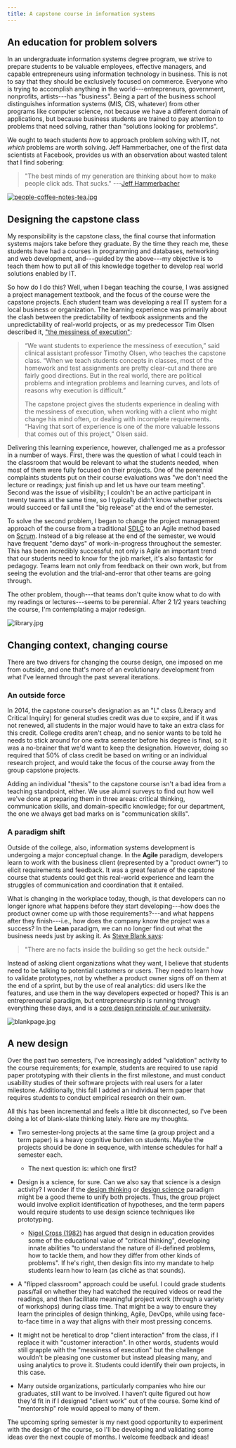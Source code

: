 ```yaml
---
title: A capstone course in information systems
---
```


## An education for problem solvers

In an undergraduate information systems degree program, we strive to prepare students to be valuable employees, effective managers, and capable entrepreneurs using information technology in business.  This is not to say that they should be exclusively focused on commerce.  Everyone who is trying to accomplish anything in the world---entrepreneurs, government, nonprofits, artists---has "business".  Being a part of the business school distinguishes information systems (MIS, CIS, whatever) from other programs like computer science, not because we have a different domain of applications, but because business students are trained to pay attention to problems that need solving, rather than "solutions looking for problems".  

We ought to teach students *how* to approach problem solving with IT, not *which* problems are worth solving.  Jeff Hammerbacher, one of the first data scientists at Facebook, provides us with an observation about wasted talent that I find sobering:

> "The best minds of my generation are thinking about how to make people click ads.  That sucks." ---[Jeff Hammerbacher](http://www.fastcompany.com/3008436/takeaway/why-data-god-jeffrey-hammerbacher-left-facebook-found-cloudera)

[![people-coffee-notes-tea.jpg](https://svbtleusercontent.com/ru62dqanpm8kfa_small.jpg)](https://svbtleusercontent.com/ru62dqanpm8kfa.jpg)

## Designing the capstone class

My responsibility is the capstone class, the final course that information systems majors take before they graduate.  By the time they reach me, these students have had a courses in programming and databases, networking and web development, and---guided by the above---my objective is to teach them how to put all of this knowledge together to develop real world solutions enabled by IT.

So how do I do this?  Well, when I began teaching the course, I was assigned a project management textbook, and the focus of the course were the capstone projects.  Each student team was developing a real IT system for a local business or organization.  The learning experience was primarily about the clash between the predictability of textbook assignments and the unpredictability of real-world projects, or as my predecessor Tim Olsen described it, ["the messiness of execution"](http://blogs.wpcarey.asu.edu/knowit/capstone-project-the-messiness-of-execution/):

>“We want students to experience the messiness of execution,” said clinical assistant professor Timothy Olsen, who teaches the capstone class. “When we teach students concepts in classes, most of the homework and test assignments are pretty clear-cut and there are fairly good directions. But in the real world, there are political problems and integration problems and learning curves, and lots of reasons why execution is difficult.”
> 
> The capstone project gives the students experience in dealing with the messiness of execution, when working with a client who might change his mind often, or dealing with incomplete requirements. “Having that sort of experience is one of the more valuable lessons that comes out of this project,” Olsen said.

Delivering this learning experience, however, challenged me as a professor in a number of ways.  First, there was the question of what I could teach in the classroom that would be relevant to what the students needed, when most of them were fully focused on their projects.  One of the perennial complaints students put on their course evaluations was "we don't need the lecture or readings; just finish up and let us have our team meeting".  Second was the issue of visibility; I couldn't be an active participant in twenty teams at the same time, so I typically didn't know whether projects would succeed or fail until the "big release" at the end of the semester.

To solve the second problem, I began to change the project management approach of the course from a traditional [SDLC](https://en.wikipedia.org/wiki/Systems_development_life_cycle) to an Agile method based on [Scrum](http://amzn.to/1LwrLcg).  Instead of a big release at the end of the semester, we would have frequent "demo days" of work-in-progress throughout the semester.  This has been incredibly successful; not only is Agile an important trend that our students need to know for the job market, it's also fantastic for pedagogy.  Teams learn not only from feedback on their own work, but from seeing the evolution and the trial-and-error that other teams are going through.

The other problem, though---that teams don't quite know what to do with my readings or lectures---seems to be perennial.  After 2 1/2 years teaching the course, I'm contemplating a major redesign.

![library.jpg](/assets/images/library.jpg)

## Changing context, changing course

There are two drivers for changing the course design, one imposed on me from outside, and one that's more of an evolutionary development from what I've learned through the past several iterations.

### An outside force

In 2014, the capstone course's designation as an "L" class (Literacy and Critical Inquiry) for general studies credit was due to expire, and if it was not renewed, all students in the major would have to take an extra class for this credit.  College credits aren't cheap, and no senior wants to be told he needs to stick around for one extra semester before his degree is final, so it was a no-brainer that we'd want to keep the designation.  However, doing so required that 50% of class credit be based on writing or an individual research project, and would take the focus of the course away from the group capstone projects.

Adding an individual "thesis" to the capstone course isn't a bad idea from a teaching standpoint, either.  We use alumni surveys to find out how well we've done at preparing them in three areas: critical thinking, communication skills, and domain-specific knowledge; for our department, the one we always get bad marks on is "communication skills".

### A paradigm shift

Outside of the college, also, information systems development is undergoing a major conceptual change.  In the **Agile** paradigm, developers learn to work with the business client (represented by a "product owner") to elicit requirements and feedback.  It was a great feature of the capstone course that students could get this real-world experience and learn the struggles of communication and coordination that it entailed.

What is changing in the workplace today, though, is that developers can no longer ignore what happens before they start developing---how does the product owner come up with those requirements?---and what happens after they finish---i.e., how does the company know the project was a success?  In the **Lean** paradigm, we can no longer find out what the business needs just by asking it.  As [Steve Blank says](http://steveblank.com/2009/10/08/get-out-of-my-building/):

> "There are no facts inside the building so get the heck outside."

Instead of asking client organizations what they want, I believe that students need to be talking to potential customers or users.  They need to learn how to validate prototypes, not by whether a product owner signs off on them at the end of a sprint, but by the use of real analytics: did users like the features, and use them in the way developers expected or hoped?  This is an entrepreneurial paradigm, but entrepreneurship is running through everything these days, and is a [core design principle of our university](https://live-newamericanuniversity.ws.asu.edu/about/design-aspirations).

![blankpage.jpg](/assets/images/blankpage.jpg)

## A new design

Over the past two semesters, I've increasingly added "validation" activity to the course requirements; for example, students are required to use rapid paper prototyping with their clients in the first milestone, and must conduct usability studies of their software projects with real users for a later milestone.  Additionally, this fall I added an individual term paper that requires students to conduct empirical research on their own.  

All this has been incremental and feels a little bit disconnected, so I've been doing a lot of blank-slate thinking lately.  Here are my thoughts.

- Two semester-long projects at the same time (a group project and a term paper) is a heavy cognitive burden on students.  Maybe the projects should be done in sequence, with intense schedules for half a semester each.

  - The next question is: which one first?

- Design is a science, for sure.  Can we also say that science is a design activity?  I wonder if the [design thinking](https://www.ideo.com/by-ideo/design-thinking-in-harvard-business-review) or [design science](https://en.wikipedia.org/wiki/Design_science_research) paradigm might be a good theme to unify both projects.  Thus, the group project would involve explicit identification of hypotheses, and the term papers would require students to use design science techniques like prototyping.

  - [Nigel Cross (1982)](http://www.sciencedirect.com/science/article/pii/0142694X82900400) has argued that design in education provides some of the educational value of "critical thinking", developing innate abilities "to understand the nature of ill-defined problems, how to tackle them, and how they differ from other kinds of problems".  If he's right, then design fits into my mandate to help students learn how to learn (as clich&eacute; as that sounds).
  
- A "flipped classroom" approach could be useful.  I could grade students pass/fail on whether they had watched the required videos or read the readings, and then facilitate meaningful project work (through a variety of  workshops) during class time.  That might be a way to ensure they learn the principles of design thinking, Agile, DevOps, while using face-to-face time in a way that aligns with their most pressing concerns.

- It might not be heretical to drop "client interaction" from the class, if I replace it with "customer interaction".  In other words, students would still grapple with the "messiness of execution" but the challenge wouldn't be pleasing one customer but instead pleasing many, and using analytics to prove it.  Students could identify their own projects, in this case.

- Many outside organizations, particularly companies who hire our graduates, still want to be involved.  I haven't quite figured out how they'd fit in if I designed "client work" out of the course.  Some kind of "mentorship" role would appeal to many of them.

The upcoming spring semester is my next good opportunity to experiment with the design of the course, so I'll be developing and validating some ideas over the next couple of months.  I welcome feedback and ideas!